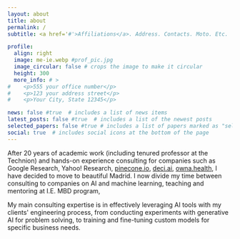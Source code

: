 ```yaml
---
layout: about
title: about
permalink: /
subtitle: <a href='#'>Affiliations</a>. Address. Contacts. Moto. Etc.

profile:
  align: right
  image: me-ie.webp #prof_pic.jpg
  image_circular: false # crops the image to make it circular
  height: 300
  more_info: # >
#    <p>555 your office number</p>
#    <p>123 your address street</p>
#    <p>Your City, State 12345</p>

news: false #true  # includes a list of news items
latest_posts: false #true  # includes a list of the newest posts
selected_papers: false #true # includes a list of papers marked as "selected={true}"
social: true  # includes social icons at the bottom of the page
---
```

After 20 years of academic work (including tenured professor at the Technion) and 
hands-on experience consulting for companies such as Google Research, Yahoo! Research, 
[pinecone.io](https://pinecone.io), [deci.ai](https://deci.ai), [owna.health](https://owna.health), I have decided to move to beautiful Madrid. 
I now divide my time between consulting to companies on AI and machine learning, 
teaching and mentoring at I.E. MBD program, 

My main consulting expertise is in effectively leveraging AI tools with my 
clients' engineering process, from conducting experiments with generative AI 
for problem solving, to training and fine-tuning custom models for specific business needs.

